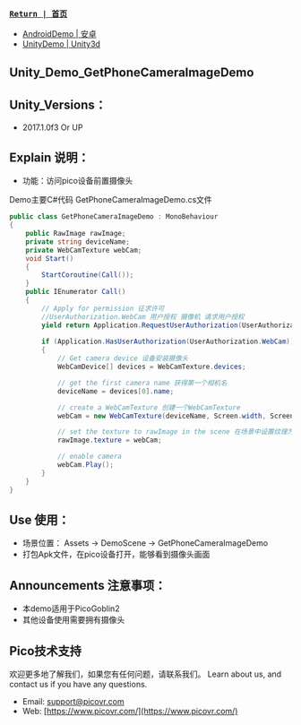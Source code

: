 

###  [ `Return | 首页` ](https://github.com/PicoSupport/PicoSupport)
* [AndroidDemo | 安卓](https://github.com/PicoSupport/PicoSupport/blob/master/android.md)
* [UnityDemo | Unity3d](https://github.com/PicoSupport/PicoSupport/blob/master/unity.md)

## Unity_Demo_GetPhoneCameraImageDemo

## Unity_Versions：
- 2017.1.0f3 Or UP

## Explain 说明：

- 功能：访问pico设备前置摄像头

Demo主要C#代码 GetPhoneCameraImageDemo.cs文件

```C#
public class GetPhoneCameraImageDemo : MonoBehaviour
{   
    public RawImage rawImage;
    private string deviceName;
    private WebCamTexture webCam;
    void Start()
    {
        StartCoroutine(Call());
    }
    public IEnumerator Call()
    {
        // Apply for permission 征求许可
        //UserAuthorization.WebCam 用户授权 摄像机 请求用户授权
        yield return Application.RequestUserAuthorization(UserAuthorization.WebCam);
        
        if (Application.HasUserAuthorization(UserAuthorization.WebCam))
        {
            // Get camera device 设备安装摄像头
            WebCamDevice[] devices = WebCamTexture.devices;

            // get the first camera name 获得第一个相机名
            deviceName = devices[0].name;

            // create a WebCamTexture 创建一个WebCamTexture
            webCam = new WebCamTexture(deviceName, Screen.width, Screen.height, 60);

            // set the texture to rawImage in the scene 在场景中设置纹理为rawImage
            rawImage.texture = webCam;

            // enable camera
            webCam.Play();
        }
    }
}

```

## Use 使用：
- 场景位置： Assets -> DemoScene -> GetPhoneCameraImageDemo
- 打包Apk文件，在pico设备打开，能够看到摄像头画面

## Announcements 注意事项：
- 本demo适用于PicoGoblin2
- 其他设备使用需要拥有摄像头

## Pico技术支持
欢迎更多地了解我们，如果您有任何问题，请联系我们。
Learn about us, and contact us if you have any questions. 

- Email:  support@picovr.com
- Web:  [https://www.picovr.com/](https://www.picovr.com/)
